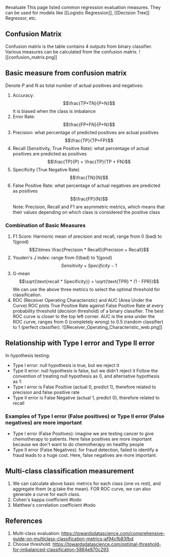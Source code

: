 #evaluate
This page listed common regression evaluation measures. They can be used for models like [[Logistic Regression]], [[Decision Tree]] Regressor, etc.

## Confusion Matrix
Confusion matrix is the table contains 4 outputs from binary classifier. Various measures can be calculated from the confusion matrix.
![[confusion_matrix.png]]
## Basic measure from confusion matrix
Denote $P$ and $N$ as total number of actual positives and negatives:
1. Accuracy: $$\frac{TP+TN}{P+N}$$
It is biased when the class is imbalance
2. Error Rate: $$\frac{FP+FN}{P+N}$$
3. Precision: what percentage of predicted positives are actual positives $$\frac{TP}{TP+FP}$$
4. Recall (Sensitivity, True Positive Rate): what percentage of actual positives are predicted as positives $$\frac{TP}{P} = \frac{TP}{TP + FN}$$
5. Specificity (True Negative Rate) $$\frac{TN}{N}$$
6. False Positive Rate: what percentage of actual negatives are predicted as positives $$\frac{FP}{N}$$
Note: Precision, Recall and F1 are asymmetric metrics, which means that their values depending on which class is considered the positive class
### Combination of Basic Measures
1. F1 Score: Harmonic mean of precision and recall, range from 0 (bad) to 1(good) $$2\times \frac{Precision * Recall}{Precision + Recall}$$
2. Youden's J index: range from 0(bad) to 1(good) $$Sensitivity + Specificity - 1$$
3. G-mean  $$\sqrt{\text{recall * Specificity}} = \sqrt{\text{TPR} * (1 - FPR)}$$
We can use the above three metrics to select the optimal threshold for classification.
5.  ROC (Receiver Operating Characteristic) and AUC (Area Under the Curve)
ROC plots True Positive Rate against False Positive Rate at every probability threshold (decision threshold) of a binary classifier. The best ROC curve is closer to the top left corner. AUC is the area under the ROC curve, ranges from 0 (completely wrong) to 0.5 (random classifier) to 1 (perfect classifier).
![[Receiver_Operating_Characteristic_web.png]]

## Relationship with Type I error and Type II error
In hypothesis testing:
- Type I error: null hypothesis is true, but we reject it
- Type II error: null hypothesis is false, but we didn't reject it
Follow the convention of treating null hypothesis as 0, and alternative hypothesis as 1:
- Type I error is False Positive  (actual 0, predict 1), therefore related to precision and false positive rate
- Type II error is False Negative (actual 1, predict 0), therefore related to recall
### Examples of Type I error (False positives) or Type II error (False negatives) are more important
- Type I error (False Positives): imagine we are testing cancer to give chemotherapy to patients. Here false positives are more important because we don't want to do chemotherapy on healthy people
- Type II error (False Negatives): for fraud detection, failed to identify a fraud leads to a huge cost. Here, false negatives are more important.

## Multi-class classification measurement
1. We can calculate above basic metrics for each class (one vs rest), and aggregate them (e.g.take the mean). FOR ROC curve, we can also generate a curve for each class.
2. Cohen's kappa coefficient #todo
3. Matthew's correlation coefficient #todo


## References
1. Multi-class evaluation: https://towardsdatascience.com/comprehensive-guide-on-multiclass-classification-metrics-af94cfb83fbd
2. Choose threshold: https://towardsdatascience.com/optimal-threshold-for-imbalanced-classification-5884e870c293